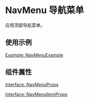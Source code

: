# NavMenu 导航菜单

应用顶部导航菜单。

## 使用示例

[Example: NavMenuExample](./_example/NavMenuExample.jsx)

## 组件属性

[Interface: NavMenuProps](./NavMenu.tsx)

[Interface: NavMenuItemProps](./NavMenu.tsx)
